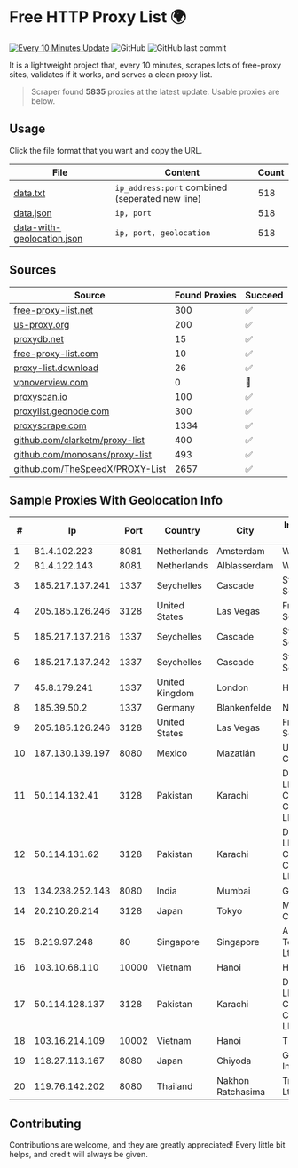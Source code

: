 
# Free HTTP Proxy List 🌍

[![Every 10 Minutes Update](https://github.com/mertguvencli/http-proxy-list/actions/workflows/main.yml/badge.svg?branch=main)](https://github.com/mertguvencli/http-proxy-list/actions/workflows/main.yml)
![GitHub](https://img.shields.io/github/license/mertguvencli/http-proxy-list)
![GitHub last commit](https://img.shields.io/github/last-commit/mertguvencli/http-proxy-list)

It is a lightweight project that, every 10 minutes, scrapes lots of free-proxy sites, validates if it works, and serves a clean proxy list.


> Scraper found **5835** proxies at the latest update. Usable proxies are below.

## Usage

Click the file format that you want and copy the URL.


|File|Content|Count|
|----|-------|-----|
|[data.txt](https://raw.githubusercontent.com/mertguvencli/http-proxy-list/main/proxy-list/data.txt)|`ip_address:port` combined (seperated new line)|518|
|[data.json](https://raw.githubusercontent.com/mertguvencli/http-proxy-list/main/proxy-list/data.json)|`ip, port`|518|
|[data-with-geolocation.json](https://raw.githubusercontent.com/mertguvencli/http-proxy-list/main/proxy-list/data-with-geolocation.json)|`ip, port, geolocation`|518|

## Sources

|Source|Found Proxies|Succeed|
|------|-------------|-------|
|[free-proxy-list.net](https://free-proxy-list.net)|300|✅|
|[us-proxy.org](https://www.us-proxy.org)|200|✅|
|[proxydb.net](http://proxydb.net)|15|✅|
|[free-proxy-list.com](https://free-proxy-list.com/?page=&port=&type%5B%5D=http&type%5B%5D=https&up_time=0&search=Search)|10|✅|
|[proxy-list.download](https://www.proxy-list.download/HTTP)|26|✅|
|[vpnoverview.com](https://vpnoverview.com/privacy/anonymous-browsing/free-proxy-servers)|0|🚫|
|[proxyscan.io](https://www.proxyscan.io)|100|✅|
|[proxylist.geonode.com](https://proxylist.geonode.com/api/proxy-list?limit=300&page=1&sort_by=lastChecked&sort_type=desc&protocols=http,https)|300|✅|
|[proxyscrape.com](https://api.proxyscrape.com/v2/?request=displayproxies&protocol=http&timeout=10000&country=all&ssl=all&anonymity=all)|1334|✅|
|[github.com/clarketm/proxy-list](https://raw.githubusercontent.com/clarketm/proxy-list/master/proxy-list-raw.txt)|400|✅|
|[github.com/monosans/proxy-list](https://raw.githubusercontent.com/monosans/proxy-list/main/proxies/http.txt)|493|✅|
|[github.com/TheSpeedX/PROXY-List](https://raw.githubusercontent.com/TheSpeedX/PROXY-List/master/http.txt)|2657|✅|


## Sample Proxies With Geolocation Info

|#|Ip|Port|Country|City|Internet Service Provider|
|-|--|----|-------|----|-------------------------|
|1|81.4.102.223|8081|Netherlands|Amsterdam|WeservIT|
|2|81.4.122.143|8081|Netherlands|Alblasserdam|WeservIT|
|3|185.217.137.241|1337|Seychelles|Cascade|Stallion Network Services Limited|
|4|205.185.126.246|3128|United States|Las Vegas|FranTech Solutions|
|5|185.217.137.216|1337|Seychelles|Cascade|Stallion Network Services Limited|
|6|185.217.137.242|1337|Seychelles|Cascade|Stallion Network Services Limited|
|7|45.8.179.241|1337|United Kingdom|London|Hostland LLC|
|8|185.39.50.2|1337|Germany|Blankenfelde|NETZNUTZ|
|9|205.185.126.246|3128|United States|Las Vegas|FranTech Solutions|
|10|187.130.139.197|8080|Mexico|Mazatlán|Uninet S.A. de C.V.|
|11|50.114.132.41|3128|Pakistan|Karachi|Delta Centric LLC, Comcast Cable Communications, LLC|
|12|50.114.131.62|3128|Pakistan|Karachi|Delta Centric LLC, Comcast Cable Communications, LLC|
|13|134.238.252.143|8080|India|Mumbai|Google LLC|
|14|20.210.26.214|3128|Japan|Tokyo|Microsoft Corporation|
|15|8.219.97.248|80|Singapore|Singapore|Alibaba (US) Technology Co., Ltd.|
|16|103.10.68.110|10000|Vietnam|Hanoi|HVC|
|17|50.114.128.137|3128|Pakistan|Karachi|Delta Centric LLC, Comcast Cable Communications, LLC|
|18|103.16.214.109|10002|Vietnam|Hanoi|TEK|
|19|118.27.113.167|8080|Japan|Chiyoda|GMO Internet, Inc.|
|20|119.76.142.202|8080|Thailand|Nakhon Ratchasima|True Internet Co., Ltd.|



## Contributing

Contributions are welcome, and they are greatly appreciated! Every
little bit helps, and credit will always be given.

